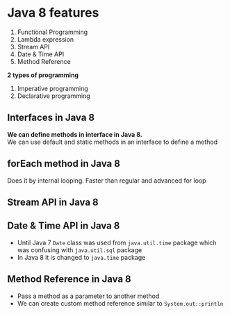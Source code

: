 # Java 8 features

1. Functional Programming
2. Lambda expression
3. Stream API
4. Date & Time API
5. Method Reference

**2 types of programming**
1. Imperative programming
2. Declarative programming

## Interfaces in Java 8
**We can define methods in interface in Java 8.**<br>
We can use default and static methods in an interface to define a method

## forEach method in Java 8
Does it by internal looping. Faster than regular and advanced for loop

## Stream API in Java 8

## Date & Time API in Java 8
* Until Java 7 `Date` class was used from `java.util.time` package which was confusing with `java.util.sql` package
* In Java 8 it is changed to `java.time` package

## Method Reference in Java 8
* Pass a method as a parameter to another method
* We can create custom method reference similar to `System.out::println`
